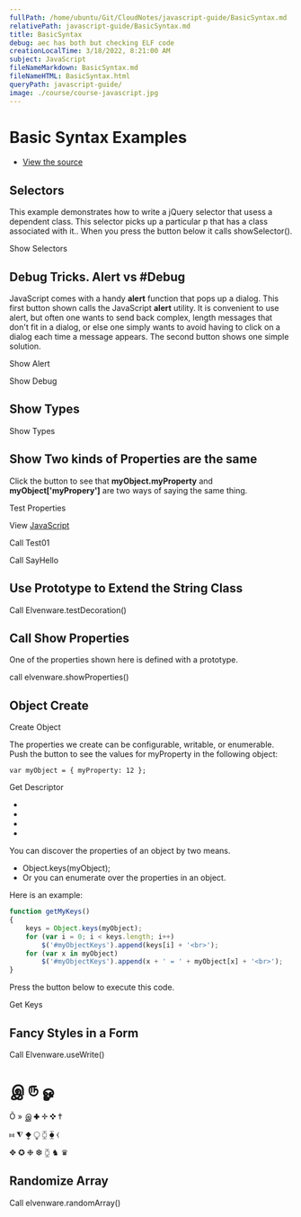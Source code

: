```yaml
---
fullPath: /home/ubuntu/Git/CloudNotes/javascript-guide/BasicSyntax.md
relativePath: javascript-guide/BasicSyntax.md
title: BasicSyntax
debug: aec has both but checking ELF code
creationLocalTime: 3/18/2022, 8:21:00 AM
subject: JavaScript
fileNameMarkdown: BasicSyntax.md
fileNameHTML: BasicSyntax.html
queryPath: javascript-guide/
image: ./course/course-javascript.jpg
---
```


<!-- toc -->
<!-- tocstop -->

Basic Syntax Examples
=====================

- [View the source](/javascripts/dev-web/BasicSyntax02.js)

Selectors
---------

This example demonstrates how to write a jQuery selector that usess a
dependent class. This selector picks up a particular p that has a class
associated with it.. When you press the button below it calls
showSelector().

Show Selectors

Debug Tricks. Alert vs \#Debug
------------------------------

JavaScript comes with a handy **alert** function that pops up a dialog.
This first button shown calls the JavaScript **alert** utility. It is
convenient to use alert, but often one wants to send back complex,
length messages that don't fit in a dialog, or else one simply wants to
avoid having to click on a dialog each time a message appears. The
second button shows one simple solution.

Show Alert

Show Debug

Show Types
----------

Show Types

Show Two kinds of Properties are the same
-----------------------------------------

Click the button to see that **myObject.myProperty** and
**myObject['myPropery']** are two ways of saying the same thing.

Test Properties

View [JavaScript](/javascripts/dev-web/BasicSyntax02.js)

Call Test01

Call SayHello

Use Prototype to Extend the String Class
-----------------------------------------

Call Elvenware.testDecoration()

Call Show Properties
--------------------

One of the properties shown here is defined with a prototype.

call elvenware.showProperties()

Object Create
-------------

Create Object

The properties we create can be configurable, writable, or enumerable.
Push the button to see the values for myProperty in the following
object:

``` {.code}
var myObject = { myProperty: 12 };
```

Get Descriptor

-
-
-
-

You can discover the properties of an object by two means.

- Object.keys(myObject);
- Or you can enumerate over the properties in an object.

Here is an example:

```javascript
function getMyKeys()
{
    keys = Object.keys(myObject);
    for (var i = 0; i < keys.length; i++)
        $('#myObjectKeys').append(keys[i] + '<br>');
    for (var x in myObject)
        $('#myObjectKeys').append(x + ' = ' + myObject[x] + '<br>');
} 
```

Press the button below to execute this code.

Get Keys

Fancy Styles in a Form
----------------------

Call Elvenware.useWrite()

இ ௫ ௐ
=====

Õ » இ ✚ ✛ ✜ ✝

⧦ ⧨ ⧪ ⧬ ⧮ ⧳ ⧼

✥ ✪ ❉ ❆ ⧮ ♞ ♛

Randomize Array
---------------

Call elvenware.randomArray()
